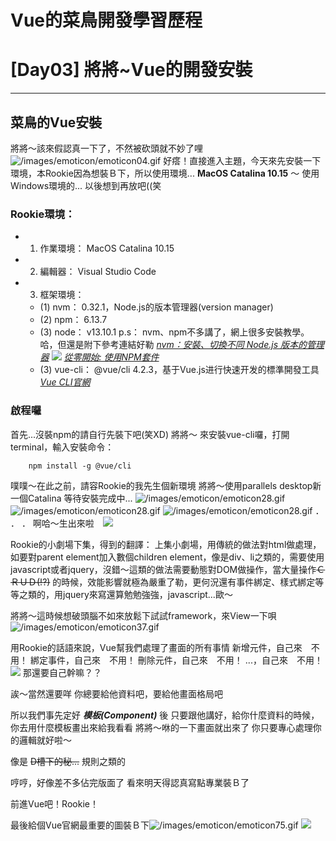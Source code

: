 # Vue的菜鳥開發學習歷程
# [Day03] 將將~Vue的開發安裝
---
## 菜鳥的Vue安裝

將將～該來假認真一下了，不然被砍頭就不妙了哩![/images/emoticon/emoticon04.gif](/images/emoticon/emoticon04.gif)
好瘩！直接進入主題，今天來先安裝一下環境，本Rookie因為想裝Ｂ下，所以使用環境... **MacOS Catalina 10.15** ～
使用Windows環境的... 以後想到再放吧((笑

### Rookie環境：
- 1. 作業環境： MacOS Catalina 10.15
- 2. 編輯器： Visual Studio Code
- 3. 框架環境：
    - (1) nvm： 0.32.1，Node.js的版本管理器(version manager)
    - (2) npm： 6.13.7
    - (3) node： v13.10.1
        p.s： nvm、npm不多講了，網上很多安裝教學。哈，但還是附下參考連結好勒
        *[nvm：安裝、切換不同 Node.js 版本的管理器](https://titangene.github.io/article/nvm.html)*
        ![](https://torotu.github.io/ITKeepSharing200806/img/npm-ico.png) *[從零開始: 使用NPM套件](https://medium.com/html-test/%E5%BE%9E%E9%9B%B6%E9%96%8B%E5%A7%8B-%E4%BD%BF%E7%94%A8npm%E5%A5%97%E4%BB%B6-317beefdf182)*
    - (3) vue-cli： @vue/cli 4.2.3，基于Vue.js进行快速开发的標準開發工具 *[Vue CLI官網](https://cli.vuejs.org/)*

### 啟程囉
首先...沒裝npm的請自行先裝下吧(笑XD)
將將～ 來安裝vue-cli囉，打開terminal，輸入安裝命令：
```
    npm install -g @vue/cli
```
噗噗～在此之前，請容Rookie的我先生個新環境
將將～使用parallels desktop新一個Catalina 等待安裝完成中...
![/images/emoticon/emoticon28.gif](/images/emoticon/emoticon28.gif)
![/images/emoticon/emoticon28.gif](/images/emoticon/emoticon28.gif)
![/images/emoticon/emoticon28.gif](/images/emoticon/emoticon28.gif)
．
．
．
啊哈～生出來啦&emsp;![](https://torotu.github.io/ITKeepSharing200806/img/hand.gif?v=3)

Rookie的小劇場下集，得到的翻譯：
上集小劇場，用傳統的做法對html做處理，如要對parent element加入數個children element，像是div、li之類的，需要使用javascript或者jquery，沒錯～這類的做法需要動態對DOM做操作，當大量操作~~ＣＲＵＤ(!?)~~
的時候，效能影響就極為嚴重了勒，更何況還有事件綁定、樣式綁定等等之類的，用jquery來寫還算勉勉強強，javascript...歐～

將將～這時候想破頭腦不如來放鬆下試試framework，來View一下唄![/images/emoticon/emoticon37.gif](/images/emoticon/emoticon37.gif)

用Rookie的話語來說，Vue幫我們處理了畫面的所有事情
新增元件，自己來&emsp;不用！
綁定事件，自己來&emsp;不用！
刪除元件，自己來&emsp;不用！
...，自己來&emsp;不用！
![](https://torotu.github.io/ITKeepSharing200806/img/what.png)
那還要自己幹嘛？？

誒～當然還要咩
你總要給他資料吧，要給他畫面格局吧

所以我們事先定好 ***模板(Component)*** 後
只要跟他講好，給你什麼資料的時候，你去用什麼模板畫出來給我看看
將將～咻的一下畫面就出來了
你只要專心處理你的邏輯就好啦～

像是 ~~D槽下的秘...~~ 規則之類的

哼哼，好像差不多佔完版面了
看來明天得認真寫點專業裝Ｂ了

前進Vue吧！Rookie！

最後給個Vue官網最重要的圖裝Ｂ下![/images/emoticon/emoticon75.gif](/images/emoticon/emoticon75.gif)
![](https://cn.vuejs.org/images/lifecycle.png)